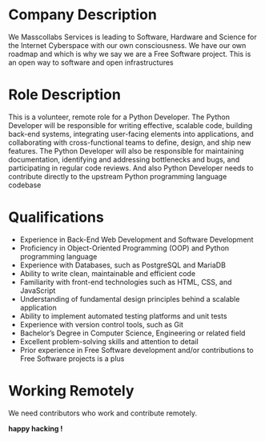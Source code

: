 # Company Description

We Masscollabs Services is leading to Software, Hardware and Science for the Internet Cyberspace with our own consciousness. We have our own roadmap and which is why we say we are a Free Software project. This is an open way to software and open infrastructures

# Role Description

This is a volunteer, remote role for a Python Developer. The Python Developer will be responsible for writing effective, scalable code, building back-end systems, integrating user-facing elements into applications, and collaborating with cross-functional teams to define, design, and ship new features. The Python Developer will also be responsible for maintaining documentation, identifying and addressing bottlenecks and bugs, and participating in regular code reviews. And also Python Developer needs to contribute directly to the upstream Python programming language codebase


# Qualifications

* Experience in Back-End Web Development and Software Development
* Proficiency in Object-Oriented Programming (OOP) and Python programming language
* Experience with Databases, such as PostgreSQL and MariaDB
* Ability to write clean, maintainable and efficient code
* Familiarity with front-end technologies such as HTML, CSS, and JavaScript
* Understanding of fundamental design principles behind a scalable application
* Ability to implement automated testing platforms and unit tests
* Experience with version control tools, such as Git
* Bachelor’s Degree in Computer Science, Engineering or related field
* Excellent problem-solving skills and attention to detail
* Prior experience in Free Software development and/or contributions to Free Software projects is a plus

# Working Remotely

We need contributors who work and contribute remotely.

**happy hacking !**


